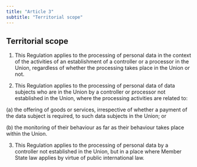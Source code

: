 ```yaml
---
title: "Article 3"
subtitle: "Territorial scope"
---
```

## Territorial scope

1. This Regulation applies to the processing of personal data in the context of the activities of an establishment of a controller or a processor in the Union, regardless of whether the processing takes place in the Union or not.

2. This Regulation applies to the processing of personal data of data subjects who are in the Union by a controller or processor not established in the Union, where the processing activities are related to:

(a) the offering of goods or services, irrespective of whether a payment of the data subject is required, to such data subjects in the Union; or

(b) the monitoring of their behaviour as far as their behaviour takes place within the Union.

3. This Regulation applies to the processing of personal data by a controller not established in the Union, but in a place where Member State law applies by virtue of public international law.

